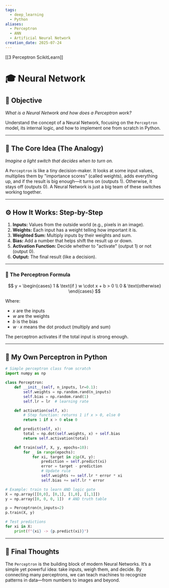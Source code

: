 ```yaml
---
tags:
  - deep_learning
  - Python
aliases:
  - Perceptron
  - ANN
  - Artificial Neural Network
creation_date: 2025-07-24
---
```

[[3 Perceptron ScikitLearn]]
# 🎓 Neural Network

## 🎯 Objective
*What is a Neural Network and how does a Perceptron work?*

Understand the concept of a Neural Network, focusing on the `Perceptron` model, its internal logic, and how to implement one from scratch in Python.

---

## 🧠 The Core Idea (The Analogy)
*Imagine a light switch that decides when to turn on.*

A `Perceptron` is like a tiny decision-maker. It looks at some input values, multiplies them by "importance scores" (called weights), adds everything up, and if the result is big enough—it turns on (outputs 1). Otherwise, it stays off (outputs 0). A Neural Network is just a big team of these switches working together.

---

## ⚙️ How It Works: Step-by-Step

1. **Inputs:** Values from the outside world (e.g., pixels in an image).
2. **Weights:** Each input has a weight telling how important it is.
3. **Weighted Sum:** Multiply inputs by their weights and sum.
4. **Bias:** Add a number that helps shift the result up or down.
5. **Activation Function:** Decide whether to "activate" (output 1) or not (output 0).
6. **Output:** The final result (like a decision).

---

### 🔢 The Perceptron Formula

$$
y = 
\begin{cases}
1 & \text{if } w \cdot x + b > 0 \\
0 & \text{otherwise}
\end{cases}
$$

Where:

- $x$ are the inputs
- $w$ are the weights
- $b$ is the bias
- $w \cdot x$ means the dot product (multiply and sum)

The perceptron activates if the total input is strong enough.

---

## 🧪 My Own Perceptron in Python

```python
# Simple perceptron class from scratch
import numpy as np

class Perceptron:
    def __init__(self, n_inputs, lr=0.1):
        self.weights = np.random.rand(n_inputs)
        self.bias = np.random.rand(1)
        self.lr = lr  # learning rate

    def activation(self, x):
        # Step function: returns 1 if x > 0, else 0
        return 1 if x > 0 else 0

    def predict(self, x):
        total = np.dot(self.weights, x) + self.bias
        return self.activation(total)

    def train(self, X, y, epochs=10):
        for _ in range(epochs):
            for xi, target in zip(X, y):
                prediction = self.predict(xi)
                error = target - prediction
                # Update rule
                self.weights += self.lr * error * xi
                self.bias += self.lr * error

# Example: train to learn AND logic gate
X = np.array([[0,0], [0,1], [1,0], [1,1]])
y = np.array([0, 0, 0, 1])  # AND truth table

p = Perceptron(n_inputs=2)
p.train(X, y)

# Test predictions
for xi in X:
    print(f"{xi} -> {p.predict(xi)}")
```

---

## 🧠 Final Thoughts

The `Perceptron` is the building block of modern Neural Networks. It’s a simple yet powerful idea: take inputs, weigh them, and decide. By connecting many perceptrons, we can teach machines to recognize patterns in data—from numbers to images and beyond.
